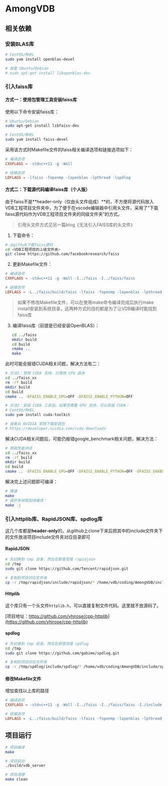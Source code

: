 # AmongVDB
## 相关依赖
### 安装BLAS库
```bash
# CentOS/RHEL
sudo yum install openblas-devel

# 或者 Ubuntu/Debian
# sudo apt-get install libopenblas-dev
```

### 引入faiss库
#### 方式一：使用包管理工具安装faiss库
使用以下命令安装faiss库：

```bash
# Ubuntu/Debian
sudo apt-get install libfaiss-dev

# CentOS/RHEL
sudo yum install faiss-devel
```

采用该方式时Makefile文件的faiss相关编译选项和链接选项如下：

```makefile
# 编译选项
CXXFLAGS = -std=c++11 -g -Wall

# 链接选项
LDFLAGS = -lfaiss -fopenmp -lopenblas -lpthread -lspdlog
```

#### 方式二：下载源代码编译faiss库（个人版）
由于faiss不是**header-only（仅由头文件组成）**的，不方便将源代码放入VDB工程项目文件夹中，为了便于在vscode编辑器中引用头文件，采用了“下载faiss源代码作为VDB工程项目文件夹的同级文件夹”的方式。

> 引用头文件方式见另一篇blog《无法引入FAISS库的头文件》
>

1. 下载命令：

```bash
# 从github下载faiss源码
cd <VDB工程项目的上级文件夹>
git clone https://github.com/facebookresearch/faiss
```

2. 更新Makefile文件：

```makefile
# 编译选项
CXXFLAGS = -std=c++11 -g -Wall -I../faiss -I../faiss/faiss

# 链接选项
LDFLAGS = -L../faiss/build/faiss -lfaiss -fopenmp -lopenblas -lpthread -lspdlog
```

> 如果不修改Makefile文件，可以在使用make命令编译完成后执行make install安装到系统目录，这两种方式的目的都是为了让VDB编译时能找到faiss库
>

3. 编译faiss库（前提是已经安装OpenBLAS）：

```bash
   cd ../faiss
   mkdir build
   cd build
   cmake ..
   make
```

此时可能会报错CUDA相关问题，解决方法有二：

```bash
# 方法1：禁用 CUDA 支持，只使用 CPU 版本
cd ../faiss_xx
rm -rf build
mkdir build
cd build
cmake .. -DFAISS_ENABLE_GPU=OFF -DFAISS_ENABLE_PYTHON=OFF

# 方法2：安装 CUDA 工具包。如果您需要 GPU 支持，可以安装 CUDA：
# CentOS/RHEL
sudo yum install cuda-toolkit

# 或者从 NVIDIA 官网下载安装包
# https://developer.nvidia.com/cuda-downloads
```

解决CUDA相关问题后，可能仍报错google_benchmark相关问题，解决方法：

```bash
# 禁用性能测试
cd ../faiss_xx
rm -rf build
mkdir build
cd build
cmake .. -DFAISS_ENABLE_GPU=OFF -DFAISS_ENABLE_PYTHON=OFF -DFAISS_ENABLE_BENCHMARK=OFF
```

解决完上述问题即可编译：

```bash
# 慢速
make
# 或开多线程加快编译：
make -j
```

### 引入httplib库、RapidJSON库、spdlog库
这几个库都是**header-only**的，从github上clone下来后把其中的include文件夹下的文件放进项目include文件夹对应目录即可

#### RapidJSON
```bash
# 先切换到 tmp 目录，然后在那里克隆 rapidjson
cd /tmp 
sudo git clone https://github.com/Tencent/rapidjson.git

# 复制到项目对应文件夹
cp -r /tmp/rapidjson/include/rapidjson/* /home/vdb/coding/AmongVDB/include/rapidjson/
```

#### Httplib
这个库只有一个头文件`httplib.h`，可以直接复制文件代码。这里就不放源码了。

[项目地址：https://github.com/yhirose/cpp-httplib](https://github.com/yhirose/cpp-httplib)

#### spdlog
```bash
# 先切换到 tmp 目录，然后在那里克隆 spdlog
cd /tmp 
sudo git clone https://github.com/gabime/spdlog.git

# 复制到项目对应文件夹
cp -r /tmp/spdlog/include/spdlog/* /home/vdb/coding/AmongVDB/include/spdlog/
```

#### 修改Makefile文件
增加查找以上库的路径

```makefile
# 编译选项
CXXFLAGS = -std=c++11 -g -Wall -I../faiss -I../faiss/faiss -I./include

# 链接选项
LDFLAGS = -L../faiss/build/faiss -lfaiss -fopenmp -lopenblas -lpthread
```

## 项目运行
```bash
# 项目编译
make

# 项目启动
./build/vdb_server

# 项目清理
make clean
```